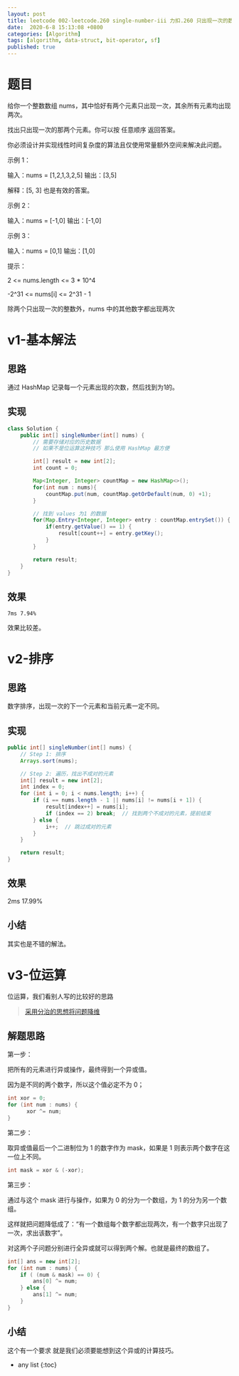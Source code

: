 ```yaml
---
layout: post
title: leetcode 002-leetcode.260 single-number-iii 力扣.260 只出现一次的数字III
date:  2020-6-8 15:13:08 +0800
categories: [Algorithm]
tags: [algorithm, data-struct, bit-operator, sf]
published: true
---
```



# 题目

给你一个整数数组 nums，其中恰好有两个元素只出现一次，其余所有元素均出现两次。 

找出只出现一次的那两个元素。你可以按 任意顺序 返回答案。

你必须设计并实现线性时间复杂度的算法且仅使用常量额外空间来解决此问题。

示例 1：

输入：nums = [1,2,1,3,2,5]
输出：[3,5]

解释：[5, 3] 也是有效的答案。

示例 2：

输入：nums = [-1,0]
输出：[-1,0]

示例 3：

输入：nums = [0,1]
输出：[1,0]
 

提示：

2 <= nums.length <= 3 * 10^4

-2^31 <= nums[i] <= 2^31 - 1

除两个只出现一次的整数外，nums 中的其他数字都出现两次

# v1-基本解法

## 思路

通过 HashMap 记录每一个元素出现的次数，然后找到为1的。

## 实现

```java
class Solution {
    public int[] singleNumber(int[] nums) {
        // 需要存储对应的历史数据
        // 如果不是位运算这种技巧 那么使用 HashMap 最方便

        int[] result = new int[2];
        int count = 0;

        Map<Integer, Integer> countMap = new HashMap<>();
        for(int num : nums){
            countMap.put(num, countMap.getOrDefault(num, 0) +1);
        }

        // 找到 values 为1 的数据
        for(Map.Entry<Integer, Integer> entry : countMap.entrySet()) {
            if(entry.getValue() == 1) {
                result[count++] = entry.getKey();
            }
        }

        return result;
    }
}
```

## 效果

```
7ms 7.94%
```

效果比较差。

# v2-排序

## 思路

数字排序，出现一次的下一个元素和当前元素一定不同。

## 实现

```java
public int[] singleNumber(int[] nums) {
    // Step 1: 排序
    Arrays.sort(nums);

    // Step 2: 遍历，找出不成对的元素
    int[] result = new int[2];
    int index = 0;
    for (int i = 0; i < nums.length; i++) {
        if (i == nums.length - 1 || nums[i] != nums[i + 1]) {
            result[index++] = nums[i];
            if (index == 2) break;  // 找到两个不成对的元素，提前结束
        } else {
            i++;  // 跳过成对的元素
        }
    }

    return result;
}
```

## 效果 

2ms 17.99%

## 小结

其实也是不错的解法。

# v3-位运算

位运算，我们看别人写的比较好的思路

> [采用分治的思想将问题降维](https://leetcode.cn/problems/single-number-iii/solutions/6620/cai-yong-fen-zhi-de-si-xiang-jiang-wen-ti-jiang-we/?envType=problem-list-v2&envId=bit-manipulation)

## 解题思路

第一步：

把所有的元素进行异或操作，最终得到一个异或值。

因为是不同的两个数字，所以这个值必定不为 0；

```java
int xor = 0;
for (int num : nums) {
      xor ^= num;
} 
```

第二步：

取异或值最后一个二进制位为 1 的数字作为 mask，如果是 1 则表示两个数字在这一位上不同。

```java
int mask = xor & (-xor);
```

第三步：

通过与这个 mask 进行与操作，如果为 0 的分为一个数组，为 1 的分为另一个数组。

这样就把问题降低成了：“有一个数组每个数字都出现两次，有一个数字只出现了一次，求出该数字”。

对这两个子问题分别进行全异或就可以得到两个解。也就是最终的数组了。

```java
int[] ans = new int[2];
for (int num : nums) {
    if ( (num & mask) == 0) {
        ans[0] ^= num;
    } else {
        ans[1] ^= num;
    }
}
```

## 小结

这个有一个要求 就是我们必须要能想到这个异或的计算技巧。

* any list
{:toc}